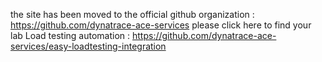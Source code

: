 the site has been moved to the official github organization : https://github.com/dynatrace-ace-services
please click here to find your lab Load testing automation  : https://github.com/dynatrace-ace-services/easy-loadtesting-integration
